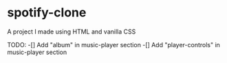 # spotify-clone
A project I made using HTML and vanilla CSS

TODO:
-[] Add "album" in music-player section
-[] Add "player-controls" in music-player section

